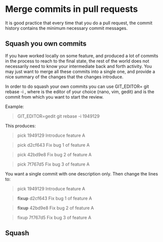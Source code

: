 # Merge commits in pull requests
It is good practice that every time that you do a pull request, the commit history contains the minimum necessary commit messages.

## Squash you own commits
 If you have worked locally on some feature, and produced a lot of commits in the process to reach to the final state, the rest of the world does not necessarily need to know your intermediate back and forth activity. You may just want to merge all these commits into a single one, and provide a nice summary of the changes that the changes introduce.

In order to do squash your own commits you can use
GIT_EDITOR=<editor> git rebase -i <first commit>
, where <editor> is the editor of your choice (nano, vim, gedit) and <first commit> is the commit from which you want to start the review.

Example:
> GIT_EDITOR=gedit git rebase -i 1949129

This produces:
> pick 1949129 Introduce feature A

> pick d2cf643 Fix bug 1 of feature A

> pick 42bd9e8 Fix bug 2 of feature A

> pick 7f767d5 Fix bug 3 of feature A


You want a single commit with one description only. Then change the lines to:

> pick 1949129 Introduce feature A

> __fixup__ d2cf643 Fix bug 1 of feature A

> __fixup__ 42bd9e8 Fix bug 2 of feature A

> fixup 7f767d5 Fix bug 3 of feature A



## Squash 

